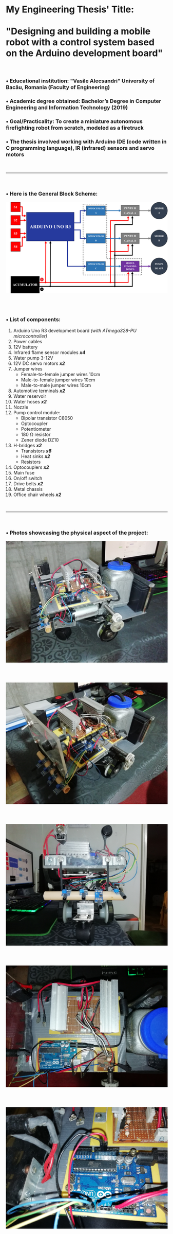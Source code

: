 # My Engineering Thesis' Title: <br><br> "Designing and building a mobile robot with a control system based on the Arduino development board"

<br>

### • Educational institution: "Vasile Alecsandri" University of Bacău, Romania (Faculty of Engineering)

### • Academic degree obtained: Bachelor’s Degree in Computer Engineering and Information Technology (2019)

### • Goal/Practicality: To create a miniature autonomous firefighting robot from scratch, modeled as a firetruck

### • The thesis involved working with Arduino IDE (code written in C programming language), IR (infrared) sensors and servo motors

<br><hr><br>

### • Here is the General Block Scheme:

<a href="https://raw.githubusercontent.com/RomulusMirauta/EngineeringThesis/refs/heads/main/img/Block_Scheme_Final.png">
  <img align="center"
    src="https://raw.githubusercontent.com/RomulusMirauta/EngineeringThesis/refs/heads/main/img/Block_Scheme_Final.png"
    alt="Block_Scheme_Final" />
</a>

<br><br>

### • List of components:

1. Arduino Uno R3 development board *(with ATmega328-PU microcontroller)*
2. Power cables
3. 12V battery
4. Infrared flame sensor modules ***x4***
5. Water pump 3-12V
6. 12V DC servo motors ***x2***
7. Jumper wires
   - Female-to-female jumper wires 10cm
   - Male-to-female jumper wires 10cm
   - Male-to-male jumper wires 10cm
8. Automotive terminals ***x2*** 
9. Water reservoir
10. Water hoses ***x2***
11. Nozzle
12. Pump control module:
    - Bipolar transistor C8050
    - Optocoupler
    - Potentiometer
    - 180 Ω resistor
    - Zener diode DZ10
13. H-bridges ***x2*** 
    - Transistors ***x8*** 
    - Heat sinks ***x2*** 
    - Resistors
14. Optocouplers ***x2*** 
15. Main fuse
16. On/off switch
17. Drive belts ***x2*** 
18. Metal chassis
19. Office chair wheels ***x2*** 

<br><hr><br>

### • Photos showcasing the physical aspect of the project:

<a href="https://raw.githubusercontent.com/RomulusMirauta/EngineeringThesis/refs/heads/main/img/IMG_20190902_185350.jpg">
  <img align="center"
    src="https://raw.githubusercontent.com/RomulusMirauta/EngineeringThesis/refs/heads/main/img/IMG_20190902_185350.jpg"
    alt="Firetruck1" />
</a>

<br><br>

<a href="https://raw.githubusercontent.com/RomulusMirauta/EngineeringThesis/refs/heads/main/img/IMG_20190902_185247.jpg">
  <img align="center"
    src="https://raw.githubusercontent.com/RomulusMirauta/EngineeringThesis/refs/heads/main/img/IMG_20190902_185247.jpg"
    alt="Firetruck2" />
</a>

<br><br>

<a href="https://raw.githubusercontent.com/RomulusMirauta/EngineeringThesis/refs/heads/main/img/IMG_20190909_115848.jpg">
  <img align="center"
    src="https://raw.githubusercontent.com/RomulusMirauta/EngineeringThesis/refs/heads/main/img/IMG_20190909_115848.jpg"
    alt="Firetruck3" />
</a>

<br><br>

<a href="https://raw.githubusercontent.com/RomulusMirauta/EngineeringThesis/refs/heads/main/img/IMG_20190909_120011.jpg">
  <img align="center"
    src="https://raw.githubusercontent.com/RomulusMirauta/EngineeringThesis/refs/heads/main/img/IMG_20190909_120011.jpg"
    alt="Firetruck4" />
</a>

<br><br>

<a href="https://raw.githubusercontent.com/RomulusMirauta/EngineeringThesis/refs/heads/main/img/IMG_20190821_111227.jpg">
  <img align="center"
    src="https://raw.githubusercontent.com/RomulusMirauta/EngineeringThesis/refs/heads/main/img/IMG_20190821_111227.jpg"
    alt="Firetruck5" />
</a>
